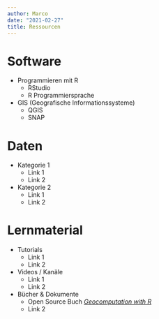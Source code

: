 ```yaml
---
author: Marco
date: "2021-02-27"
title: Ressourcen
---
```


# Software

- Programmieren mit R
  - RStudio
  - R Programmiersprache
- GIS (Geografische Informationssysteme)
  - QGIS
  - SNAP

# Daten

- Kategorie 1
  - Link 1
  - Link 2
- Kategorie 2
  - Link 1
  - Link 2

# Lernmaterial

- Tutorials
  - Link 1
  - Link 2
- Videos / Kanäle
  - Link 1
  - Link 2
- Bücher & Dokumente
  - Open Source Buch [*Geocomputation with R*](https://geocompr.robinlovelace.net/)
  - Link 2


